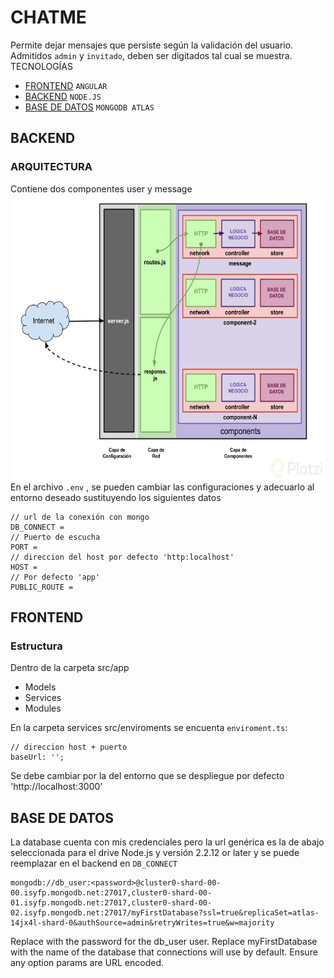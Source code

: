 # CHATME

Permite dejar mensajes que persiste según la validación del usuario. Admitidos  `admin` y `invitado`, deben ser digitados tal cual se muestra.
TECNOLOGÍAS
* [FRONTEND](https://github.com/RoxiLi/message-frontend/tree/master) `ANGULAR` 
* [BACKEND](https://github.com/RoxiLi/message-backend) `NODE.JS` 
* [BASE DE DATOS](https://www.mongodb.com/es) `MONGODB ATLAS` 

## BACKEND
### ARQUITECTURA
Contiene dos componentes user y message
<br>
 <img  height="460px"  width="560px"  style="float: left;"  src="https://github.com/RoxiLi/chatme/blob/master/assets/arquitectura-nodejs.jpg"  alt="Vex Logo"> 
 
  En el archivo `.env`  , se pueden cambiar las configuraciones y adecuarlo al entorno deseado sustituyendo los siguientes datos
 
 ````
 // url de la conexión con mongo
DB_CONNECT =
// Puerto de escucha
PORT =
// direccion del host por defecto 'http:localhost'
HOST =
// Por defecto 'app'
PUBLIC_ROUTE =
````

## FRONTEND
### Estructura
Dentro de la carpeta src/app
* Models
* Services
* Modules

En la carpeta services src/enviroments se encuenta  `enviroment.ts`:
 ````
 // direccion host + puerto
 baseUrl: '';
````
Se debe cambiar por la del entorno que se despliegue por defecto 'http://localhost:3000'

## BASE DE DATOS
La database cuenta con mis credenciales pero la url genérica es la de abajo seleccionada para el drive Node.js y versión 2.2.12 or later y se puede reemplazar en el backend en `DB_CONNECT`

 ````
mongodb://db_user:<password>@cluster0-shard-00-00.isyfp.mongodb.net:27017,cluster0-shard-00-01.isyfp.mongodb.net:27017,cluster0-shard-00-02.isyfp.mongodb.net:27017/myFirstDatabase?ssl=true&replicaSet=atlas-14jx4l-shard-0&authSource=admin&retryWrites=true&w=majority
````

Replace <password> with the password for the db_user user. Replace myFirstDatabase with the name of the database that connections will use by default. Ensure any option params are URL encoded.




